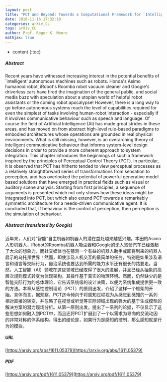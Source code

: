 ```yaml
---
layout: post
title: "PCT and Beyond: Towards a Computational Framework for `Intelligent' Communicative Systems"
date: 2016-11-16 17:32:10
categories: arXiv_CL
tags: arXiv_CL
author: Prof. Roger K. Moore
mathjax: true
---
```


* content
{:toc}

##### Abstract
Recent years have witnessed increasing interest in the potential benefits of `intelligent' autonomous machines such as robots. Honda's Asimo humanoid robot, iRobot's Roomba robot vacuum cleaner and Google's driverless cars have fired the imagination of the general public, and social media buzz with speculation about a utopian world of helpful robot assistants or the coming robot apocalypse! However, there is a long way to go before autonomous systems reach the level of capabilities required for even the simplest of tasks involving human-robot interaction - especially if it involves communicative behaviour such as speech and language. Of course the field of Artificial Intelligence (AI) has made great strides in these areas, and has moved on from abstract high-level rule-based paradigms to embodied architectures whose operations are grounded in real physical environments. What is still missing, however, is an overarching theory of intelligent communicative behaviour that informs system-level design decisions in order to provide a more coherent approach to system integration. This chapter introduces the beginnings of such a framework inspired by the principles of Perceptual Control Theory (PCT). In particular, it is observed that PCT has hitherto tended to view perceptual processes as a relatively straightforward series of transformations from sensation to perception, and has overlooked the potential of powerful generative model-based solutions that have emerged in practical fields such as visual or auditory scene analysis. Starting from first principles, a sequence of arguments is presented which not only shows how these ideas might be integrated into PCT, but which also extend PCT towards a remarkably symmetric architecture for a needs-driven communicative agent. It is concluded that, if behaviour is the control of perception, then perception is the simulation of behaviour.

##### Abstract (translated by Google)
近年来，人们对“智能”自主机器如机器人的潜在益处越来越感兴趣。本田的Asimo人形机器人，iRobot的Roomba机器人吸尘器和Google的无人驾驶汽车已经激起了大众的想象力，而社交媒体也在猜测一个有益的机器人助手或即将到来的机器人启示的乌托邦世界！然而，即使涉及人机交互的最简单的任务，特别是如果涉及语言和语言等交际行为，自治系统也要达到所需的能力水平还有很长的路要走。当然，人工智能（AI）领域在这些领域已经取得了很大的进展，并且已经从抽象的高层次规则模式转变为体现架构，其操作基于真实的物理环境。然而，仍然缺少的是智能交际行为的总体理论，它告诉系统级的设计决策，以便为系统集成提供更一致的方法。本章从感性控制理论（PCT）的原则出发，介绍了这样一个框架的开始。具体而言，据观察，PCT迄今倾向于将感知过程视为从感觉到感知的一系列相对直接的转变，并忽略了在视觉或听觉等实际领域出现的强大的基于生成模型的解决方案的潜力现场分析。从第一原则出发，提出了一系列的论据，不仅显示了这些思想如何融入到PCT中，而且还将PCT扩展到了一个以需求为导向的交流动因的非常对称的体系结构。得出的结论是，如果行为是感知的控制，那么感知就是行为的模拟。

##### URL
[https://arxiv.org/abs/1611.05379](https://arxiv.org/abs/1611.05379)

##### PDF
[https://arxiv.org/pdf/1611.05379](https://arxiv.org/pdf/1611.05379)

